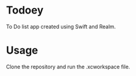 # Todoey
To Do list app created using Swift and Realm. 

# Usage
Clone the repository and run the .xcworkspace file.
